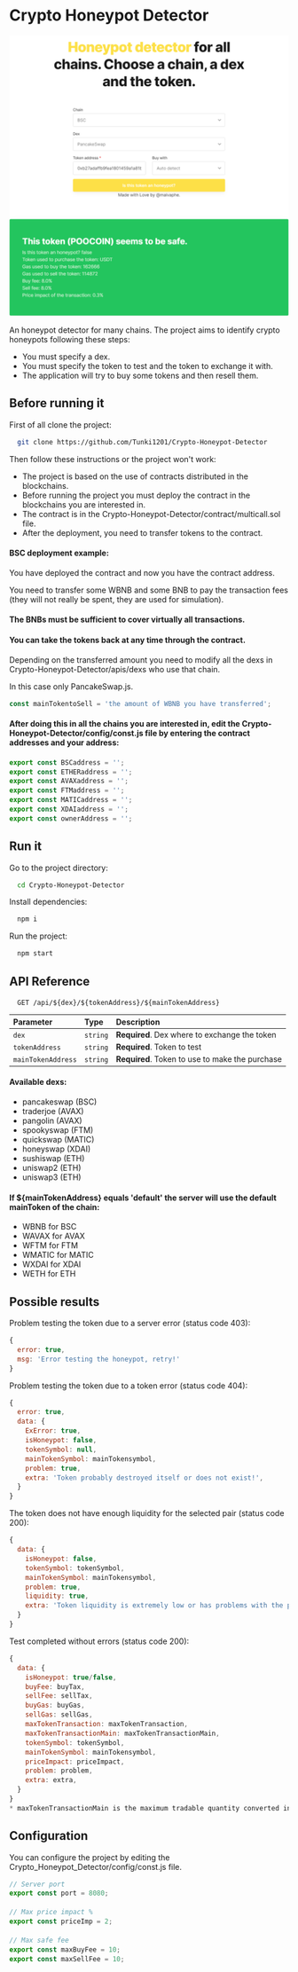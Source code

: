# Crypto Honeypot Detector

![Crypto Honeypot Detector](preview.png)

An honeypot detector for many chains. The project aims to identify crypto honeypots following these steps:

- You must specify a dex.
- You must specify the token to test and the token to exchange it with.
- The application will try to buy some tokens and then resell them.

## Before running it

First of all clone the project:

```bash
  git clone https://github.com/Tunki1201/Crypto-Honeypot-Detector
```

Then follow these instructions or the project won't work:

- The project is based on the use of contracts distributed in the blockchains.
- Before running the project you must deploy the contract in the blockchains you are interested in.
- The contract is in the Crypto-Honeypot-Detector/contract/multicall.sol file.
- After the deployment, you need to transfer tokens to the contract.

#### BSC deployment example:

You have deployed the contract and now you have the contract address.

You need to transfer some WBNB and some BNB to pay the transaction fees (they will not really be spent, they are used for simulation).

#### The BNBs must be sufficient to cover virtually all transactions.

#### You can take the tokens back at any time through the contract.

Depending on the transferred amount you need to modify all the dexs in Crypto-Honeypot-Detector/apis/dexs who use that chain.

In this case only PancakeSwap.js.

```javascript
const mainTokentoSell = 'the amount of WBNB you have transferred';
```

#### After doing this in all the chains you are interested in, edit the Crypto-Honeypot-Detector/config/const.js file by entering the contract addresses and your address:

```javascript
export const BSCaddress = '';
export const ETHERaddress = '';
export const AVAXaddress = '';
export const FTMaddress = '';
export const MATICaddress = '';
export const XDAIaddress = '';
export const ownerAddress = '';
```

## Run it

Go to the project directory:

```bash
  cd Crypto-Honeypot-Detector
```

Install dependencies:

```bash
  npm i
```

Run the project:

```bash
  npm start
```

## API Reference

```http
  GET /api/${dex}/${tokenAddress}/${mainTokenAddress}
```

| Parameter          | Type     | Description                                     |
| :----------------- | :------- | :---------------------------------------------- |
| `dex`              | `string` | **Required**. Dex where to exchange the token   |
| `tokenAddress`     | `string` | **Required**. Token to test                     |
| `mainTokenAddress` | `string` | **Required**. Token to use to make the purchase |

#### Available dexs:

- pancakeswap (BSC)
- traderjoe (AVAX)
- pangolin (AVAX)
- spookyswap (FTM)
- quickswap (MATIC)
- honeyswap (XDAI)
- sushiswap (ETH)
- uniswap2 (ETH)
- uniswap3 (ETH)

#### If ${mainTokenAddress} equals 'default' the server will use the default mainToken of the chain:

- WBNB for BSC
- WAVAX for AVAX
- WFTM for FTM
- WMATIC for MATIC
- WXDAI for XDAI
- WETH for ETH

## Possible results

Problem testing the token due to a server error (status code 403):

```javascript
{
  error: true,
  msg: 'Error testing the honeypot, retry!'
}
```

Problem testing the token due to a token error (status code 404):

```javascript
{
  error: true,
  data: {
    ExError: true,
    isHoneypot: false,
    tokenSymbol: null,
    mainTokenSymbol: mainTokensymbol,
    problem: true,
    extra: 'Token probably destroyed itself or does not exist!',
  }
}
```

The token does not have enough liquidity for the selected pair (status code 200):

```javascript
{
  data: {
    isHoneypot: false,
    tokenSymbol: tokenSymbol,
    mainTokenSymbol: mainTokensymbol,
    problem: true,
    liquidity: true,
    extra: 'Token liquidity is extremely low or has problems with the purchase!',
  }
}
```

Test completed without errors (status code 200):

```javascript
{
  data: {
    isHoneypot: true/false,
    buyFee: buyTax,
    sellFee: sellTax,
    buyGas: buyGas,
    sellGas: sellGas,
    maxTokenTransaction: maxTokenTransaction,
    maxTokenTransactionMain: maxTokenTransactionMain,
    tokenSymbol: tokenSymbol,
    mainTokenSymbol: mainTokensymbol,
    priceImpact: priceImpact,
    problem: problem,
    extra: extra,
  }
}
* maxTokenTransactionMain is the maximum tradable quantity converted into mainToken.
```

## Configuration

You can configure the project by editing the Crypto_Honeypot_Detector/config/const.js file.

```javascript
// Server port
export const port = 8080;

// Max price impact %
export const priceImp = 2;

// Max safe fee
export const maxBuyFee = 10;
export const maxSellFee = 10;
```